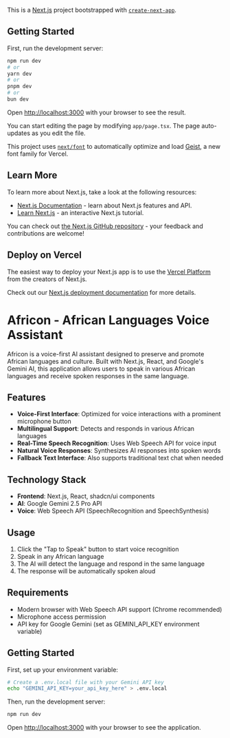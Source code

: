 This is a [Next.js](https://nextjs.org) project bootstrapped with [`create-next-app`](https://nextjs.org/docs/app/api-reference/cli/create-next-app).

## Getting Started

First, run the development server:

```bash
npm run dev
# or
yarn dev
# or
pnpm dev
# or
bun dev
```

Open [http://localhost:3000](http://localhost:3000) with your browser to see the result.

You can start editing the page by modifying `app/page.tsx`. The page auto-updates as you edit the file.

This project uses [`next/font`](https://nextjs.org/docs/app/building-your-application/optimizing/fonts) to automatically optimize and load [Geist](https://vercel.com/font), a new font family for Vercel.

## Learn More

To learn more about Next.js, take a look at the following resources:

- [Next.js Documentation](https://nextjs.org/docs) - learn about Next.js features and API.
- [Learn Next.js](https://nextjs.org/learn) - an interactive Next.js tutorial.

You can check out [the Next.js GitHub repository](https://github.com/vercel/next.js) - your feedback and contributions are welcome!

## Deploy on Vercel

The easiest way to deploy your Next.js app is to use the [Vercel Platform](https://vercel.com/new?utm_medium=default-template&filter=next.js&utm_source=create-next-app&utm_campaign=create-next-app-readme) from the creators of Next.js.

Check out our [Next.js deployment documentation](https://nextjs.org/docs/app/building-your-application/deploying) for more details.

# Africon - African Languages Voice Assistant

Africon is a voice-first AI assistant designed to preserve and promote African languages and culture. Built with Next.js, React, and Google's Gemini AI, this application allows users to speak in various African languages and receive spoken responses in the same language.

## Features

- **Voice-First Interface**: Optimized for voice interactions with a prominent microphone button
- **Multilingual Support**: Detects and responds in various African languages
- **Real-Time Speech Recognition**: Uses Web Speech API for voice input
- **Natural Voice Responses**: Synthesizes AI responses into spoken words
- **Fallback Text Interface**: Also supports traditional text chat when needed

## Technology Stack

- **Frontend**: Next.js, React, shadcn/ui components
- **AI**: Google Gemini 2.5 Pro API
- **Voice**: Web Speech API (SpeechRecognition and SpeechSynthesis)

## Usage

1. Click the "Tap to Speak" button to start voice recognition
2. Speak in any African language
3. The AI will detect the language and respond in the same language
4. The response will be automatically spoken aloud

## Requirements

- Modern browser with Web Speech API support (Chrome recommended)
- Microphone access permission
- API key for Google Gemini (set as GEMINI_API_KEY environment variable)

## Getting Started

First, set up your environment variable:

```bash
# Create a .env.local file with your Gemini API key
echo "GEMINI_API_KEY=your_api_key_here" > .env.local
```

Then, run the development server:

```bash
npm run dev
```

Open [http://localhost:3000](http://localhost:3000) with your browser to see the application.

